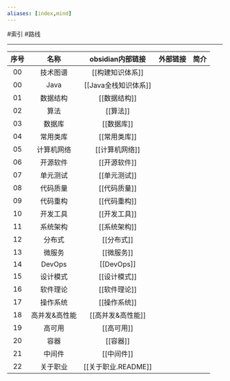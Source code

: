 ```yaml
---
aliases: [index,mind]
---
```

#索引 #路线

---


| 序号 | 名称          | obsidian内部链接    | 外部链接 | 简介 |
| :--: | :-----------: | :-----------------: | :--: | ---- |
| 00   | 技术图谱      | [[构建知识体系]]        |         |      |
| 00   | Java          | [[Java全栈知识体系]]            |             |      |
| 01   | 数据结构      | [[数据结构]]        |         |      |
| 02   | 算法          | [[算法]]            |             |      |
| 03   | 数据库        | [[数据库]]          |           |      |
| 04   | 常用类库      | [[常用类库]]        |         |      |
| 05   | 计算机网络    | [[计算机网络]]      |       |      |
| 06   | 开源软件      | [[开源软件]]        |         |      |
| 07   | 单元测试      | [[单元测试]]        |         |      |
| 08   | 代码质量      | [[代码质量]]        |         |      |
| 09   | 代码重构      | [[代码重构]]        |         |      |
| 10   | 开发工具      | [[开发工具]]        |         |      |
| 11   | 系统架构      | [[系统架构]]        |         |      |
| 12   | 分布式        | [[分布式]]          |           |      |
| 13   | 微服务        | [[微服务]]          |           |      |
| 14   | DevOps        | [[DevOps]]          |           |      |
| 15   | 设计模式      | [[设计模式]]        |         |      |
| 16   | 软件理论      | [[软件理论]]        |         |      |
| 17   | 操作系统      | [[操作系统]]        |         |      |
| 18   | 高并发&高性能 | [[高并发&高性能]]   |    |      |
| 19   | 高可用        | [[高可用]]          |           |      |
| 20   | 容器          | [[容器]]            |             |      |
| 21   | 中间件        | [[中间件]]          |           |      |
| 22   | 关于职业      | [[关于职业.README]] |  |         |

